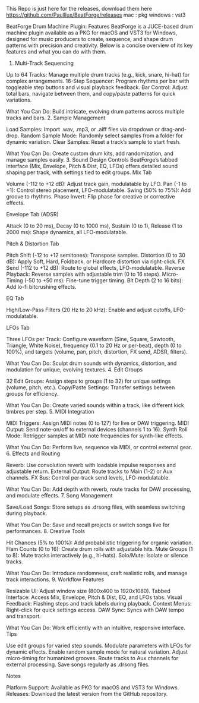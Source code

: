 This Repo is just here for the releases, download them here https://github.com/Paulllux/BeatForge/releases 
mac : pkg
windows : vst3

BeatForge Drum Machine Plugin: Features
BeatForge is a JUCE-based drum machine plugin available as a PKG for macOS and VST3 for Windows, designed for music producers to create, sequence, and shape drum patterns with precision and creativity. Below is a concise overview of its key features and what you can do with them.
1. Multi-Track Sequencing

Up to 64 Tracks: Manage multiple drum tracks (e.g., kick, snare, hi-hat) for complex arrangements.
16-Step Sequencer: Program rhythms per bar with toggleable step buttons and visual playback feedback.
Bar Control: Adjust total bars, navigate between them, and copy/paste patterns for quick variations.

What You Can Do: Build intricate, evolving drum patterns across multiple tracks and bars.
2. Sample Management

Load Samples: Import .wav, .mp3, or .aiff files via dropdown or drag-and-drop.
Random Sample Mode: Randomly select samples from a folder for dynamic variation.
Clear Samples: Reset a track’s sample to start fresh.

What You Can Do: Create custom drum kits, add randomization, and manage samples easily.
3. Sound Design Controls
BeatForge’s tabbed interface (Mix, Envelope, Pitch & Dist, EQ, LFOs) offers detailed sound shaping per track, with settings tied to edit groups.
Mix Tab

Volume (-112 to +12 dB): Adjust track gain, modulatable by LFO.
Pan (-1 to +1): Control stereo placement, LFO-modulatable.
Swing (50% to 75%): Add groove to rhythms.
Phase Invert: Flip phase for creative or corrective effects.

Envelope Tab (ADSR)

Attack (0 to 20 ms), Decay (0 to 1000 ms), Sustain (0 to 1), Release (1 to 2000 ms): Shape dynamics, all LFO-modulatable.

Pitch & Distortion Tab

Pitch Shift (-12 to +12 semitones): Transpose samples.
Distortion (0 to 30 dB): Apply Soft, Hard, Foldback, or Hardcore distortion via right-click.
FX Send (-112 to +12 dB): Route to global effects, LFO-modulatable.
Reverse Playback: Reverse samples with adjustable trim (0 to 16 steps).
Micro-Timing (-50 to +50 ms): Fine-tune trigger timing.
Bit Depth (2 to 16 bits): Add lo-fi bitcrushing effects.

EQ Tab

High/Low-Pass Filters (20 Hz to 20 kHz): Enable and adjust cutoffs, LFO-modulatable.

LFOs Tab

Three LFOs per Track: Configure waveform (Sine, Square, Sawtooth, Triangle, White Noise), frequency (0.1 to 20 Hz or per-beat), depth (0 to 100%), and targets (volume, pan, pitch, distortion, FX send, ADSR, filters).

What You Can Do: Sculpt drum sounds with dynamics, distortion, and modulation for unique, evolving textures.
4. Edit Groups

32 Edit Groups: Assign steps to groups (1 to 32) for unique settings (volume, pitch, etc.).
Copy/Paste Settings: Transfer settings between groups for efficiency.

What You Can Do: Create varied sounds within a track, like different kick timbres per step.
5. MIDI Integration

MIDI Triggers: Assign MIDI notes (0 to 127) for live or DAW triggering.
MIDI Output: Send note-on/off to external devices (channels 1 to 16).
Synth Roll Mode: Retrigger samples at MIDI note frequencies for synth-like effects.

What You Can Do: Perform live, sequence via MIDI, or control external gear.
6. Effects and Routing

Reverb: Use convolution reverb with loadable impulse responses and adjustable return.
External Output: Route tracks to Main (1-2) or Aux channels.
FX Bus: Control per-track send levels, LFO-modulatable.

What You Can Do: Add depth with reverb, route tracks for DAW processing, and modulate effects.
7. Song Management

Save/Load Songs: Store setups as .drsong files, with seamless switching during playback.

What You Can Do: Save and recall projects or switch songs live for performances.
8. Creative Tools

Hit Chances (5% to 100%): Add probabilistic triggering for organic variation.
Flam Counts (0 to 16): Create drum rolls with adjustable hits.
Mute Groups (1 to 8): Mute tracks interactively (e.g., hi-hats).
Solo/Mute: Isolate or silence tracks.

What You Can Do: Introduce randomness, craft realistic rolls, and manage track interactions.
9. Workflow Features

Resizable UI: Adjust window size (800x400 to 1920x1080).
Tabbed Interface: Access Mix, Envelope, Pitch & Dist, EQ, and LFOs tabs.
Visual Feedback: Flashing steps and track labels during playback.
Context Menus: Right-click for quick settings access.
DAW Sync: Syncs with DAW tempo and transport.

What You Can Do: Work efficiently with an intuitive, responsive interface.
Tips

Use edit groups for varied step sounds.
Modulate parameters with LFOs for dynamic effects.
Enable random sample mode for natural variation.
Adjust micro-timing for humanized grooves.
Route tracks to Aux channels for external processing.
Save songs regularly as .drsong files.

Notes

Platform Support: Available as PKG for macOS and VST3 for Windows.
Releases: Download the latest version from the GitHub repository.

